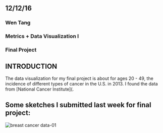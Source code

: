 ## 12/12/16
### Wen Tang
### Metrics + Data Visualization I
### Final Project

## INTRODUCTION

The data visualization for my final project is about for ages 20 - 49, the incidence of different types of cancer in the U.S. in 2013. I found the data from [National Cancer Institute](. 


## Some sketches I submitted last week for final project: 
![breast cancer data-01](https://cloud.githubusercontent.com/assets/22040036/20126100/7bc7c004-a600-11e6-861c-15fd515f156b.jpg)
